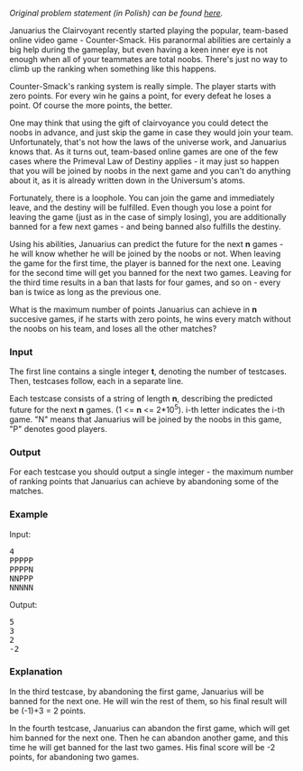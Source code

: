 <p><em>Original problem statement (in Polish) can be found <a href="https://pizza.natodia.net/static/tasks/2015/eliminations/kontruderzenie.pdf">here</a>.</em></p>
<p>Januarius the Clairvoyant recently started playing the popular, team-based online video game - Counter-Smack. His paranormal abilities are certainly a big help during the gameplay, but even having a keen inner eye is not enough when all of your teammates are total noobs. There's just no way to climb up the ranking when something like this happens.</p>
<p>Counter-Smack's ranking system is really simple. The player starts with zero points. For every win he gains a point, for every defeat he loses a point. Of course the more points, the better.</p>
<p>One may think that using the gift of clairvoyance you could detect the noobs in advance, and just skip the game in case they would join your team. Unfortunately, that's not how the laws of the universe work, and Januarius knows that. As it turns out, team-based online games are one of the few cases where the Primeval Law of Destiny applies - it may just so happen that you will be joined by noobs in the next game and you can't do anything about it, as it is already written down in the Universum's atoms.</p>
<p>Fortunately, there is a loophole. You can join the game and immediately leave, and the destiny will be fulfilled. Even though you lose a point for leaving the game (just as in the case of simply losing), you are additionally banned for a few next games - and being banned also fulfills the destiny.</p>
<p>Using his abilities, Januarius can predict the future for the next <strong>n</strong> games - he will know whether he will be joined by the noobs or not. When leaving the game for the first time, the player is banned for the next one. Leaving for the second time will get you banned for the next two games. Leaving for the third time results in a ban that lasts for four games, and so on - every ban is twice as long as the previous one.</p>
<p>What is the maximum number of points Januarius can achieve in <strong>n</strong> succesive games, if he starts with zero points, he wins every match without the noobs on his team, and loses all the other matches?</p>
<h3>Input</h3>
<p>The first line contains a single integer <strong>t</strong>, denoting the number of testcases. Then, testcases follow, each in a separate line.</p>
<p>Each testcase consists of a string of length <strong>n</strong>, describing the predicted future for the next <strong>n</strong> games. (1 &lt;= <strong>n</strong> &lt;= 2*10<sup>5</sup>). i-th letter indicates the i-th game. "N" means that Januarius will be joined by the noobs in this game, "P" denotes good players.</p>
<h3>Output</h3>
<p>For each testcase you should output a single integer - the maximum number of ranking points that Januarius can achieve by abandoning some of the matches.</p>
<h3>Example</h3>
<p>Input:</p>
<pre>4
PPPPP
PPPPN
NNPPP
NNNNN</pre>
<p>Output:</p>
<pre>5
3
2
-2</pre>
<h3>Explanation</h3>
<p>In the third testcase, by abandoning the first game, Januarius will be banned for the next one. He will win the rest of them, so his final result will be (-1)+3 = 2 points.</p>
<p>In the fourth testcase, Januarius can abandon the first game, which will get him banned for the next one. Then he can abandon another game, and this time he will get banned for the last two games. His final score will be -2 points, for abandoning two games.</p>